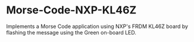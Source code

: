 # Morse-Code-NXP-KL46Z
Implements a Morse Code application using NXP's FRDM KL46Z board by flashing the message using the Green on-board LED.
